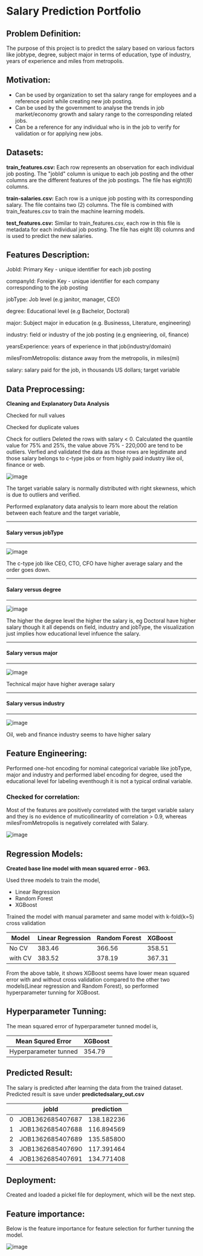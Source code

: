 # Salary Prediction Portfolio
## Problem Definition:
The purpose of this project is to predict the salary based on various factors like jobtype, degree, subject major in terms of education, type of industry, years of experience and miles from metropolis.

## Motivation:
 - Can be used by organization to set tha salary range for employees and a reference point while creating new job posting.
 - Can be used by the government to analyse the trends in job market/economy growth and salary range to the corresponding related jobs.
 - Can be a reference for any individual who is in the job to verify for validation or for applying new jobs.

## Datasets:
**train_features.csv:** Each row represents an observation for each individual job posting. The "jobId" column is unique to each job posting and the other columns are the different features of the job postings. The file has eight(8) columns.

**train-salaries.csv:** Each row is a unique job posting with its corresponding salary. The file contains two (2) columns. The file is combined with train_features.csv to train the machine learning models.

**test_features.csv:** Similar to train_features.csv, each row in this file is metadata for each individual job posting. The file has eight (8) columns and is used to predict the new salaries.

## Features Description:

JobId: Primary Key - unique identifier for each job posting

companyId: Foreign Key - unique identifier for each company corresponding to the job posting

jobType: Job level (e.g janitor, manager, CEO)

degree: Educational level (e.g Bachelor, Doctoral)

major: Subject major in education (e.g. Businesss, Literature, engineering)

industry: field or industry of the job posting (e.g engnieering, oil, finance)

yearsExperience: years of experience in that job(industry/domain)

milesFromMetropolis: distance away from the metropolis, in miles(mi)

salary: salary paid for the job, in thousands US dollars; target variable

## Data Preprocessing:

**Cleaning and Explanatory Data Analysis**

Checked for null values

Checked for duplicate values

Check for outliers Deleted the rows with salary < 0. Calculated the quantile value for 75% and 25%, the value above 75% - 220,000 are tend to be outliers. Verfied and validated the data as those rows are legidimate and those salary belongs to c-type jobs or from highly paid industry like oil, finance or web.

![image](/images/salary_outliers_dist.png)

The target variable salary is normally distributed with right skewness, which is due to outliers and verified.

Performed explanatory data analysis to learn more about the relation between each feature and the target variable,

______________________
#### Salary versus jobType
____________________

![image](images/salary_vs_jobType.png)

The c-type job like CEO, CTO, CFO have higher average salary and the order goes down.

_________________
#### Salary versus degree
_________________________

![image](images/salary_vs_degree.png)

The higher the degree level the higher the salary is, eg Doctoral have higher salary though it all depends on field, industry and jobType, the visualization just implies how 
educational level infuence the salary.

__________________
#### Salary versus major
_______________________

![image](images/salary_vs_major.png)

Technical major have higher average salary

__________________________________
#### Salary versus industry
______________________

![image](images/salary_vs_industry.png)

Oil, web and finance industry seems to have higher salary

## Feature Engineering:

Performed one-hot encoding for nominal categorical variable like jobType, major and industry and performed label encoding for degree, used the educational level for labeling eventhough it is not a typical ordinal variable.

### Checked for correlation:

Most of the features are positively correlated with the target variable salary and they is no evidence of muticollinearlity of correlation > 0.9, whereas milesFromMetropolis is negatively correlated with Salary.

![image](images/corr.png)

## Regression Models:

__Created base line model with mean squared error - 963.__

Used three models to train the model,

 * Linear Regression
 * Random Forest
 * XGBoost

Trained the model with manual parameter and same model with k-fold(k=5) cross validation


  | Model   | Linear Regression  | Random Forest  | XGBoost  |
  | ----  | -------- | ---------- | ---------- |
  | No CV   |     383.46         |     366.56     |  358.51  |
  | with CV |     383.52         |     378.19     |  367.31  |
     

From the above table, it shows XGBoost seems have lower mean squared error with and without cross validation compared to the other two models(Linear regression and Random Forest), so performed hyperparameter tunning for XGBoost.

## Hyperparameter Tunning:

The mean squared error of hyperparameter tunned model is,

|   Mean Squred Error   | XGBoost |
| -------- | -------- |
| Hyperparameter tunned | 354.79  |

## Predicted Result:

The salary is predicted after learning the data from the trained dataset. Predicted result is save under **predictedsalary_out.csv**

|  | jobId | prediction |
|---|----- | ------- |
| 0 |	JOB1362685407687 |	138.182236 |
| 1	| JOB1362685407688 |	116.894569 |
| 2 |	JOB1362685407689	| 135.585800 |
| 3	| JOB1362685407690 |	117.391464 |
| 4	| JOB1362685407691 |	134.771408 |

## Deployment:

Created and loaded a pickel file for deployment, which will be the next step.

## Feature importance:

Below is the feature importance for feature selection for further tunning the model.

![image](images/feature_importance.png)



